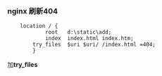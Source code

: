 
### nginx 刷新404

```
	location / {
            root   d:\static\add;
            index  index.html index.htm;
	    try_files  $uri $uri/ /index.html =404;
        }
```

加**try_files**
